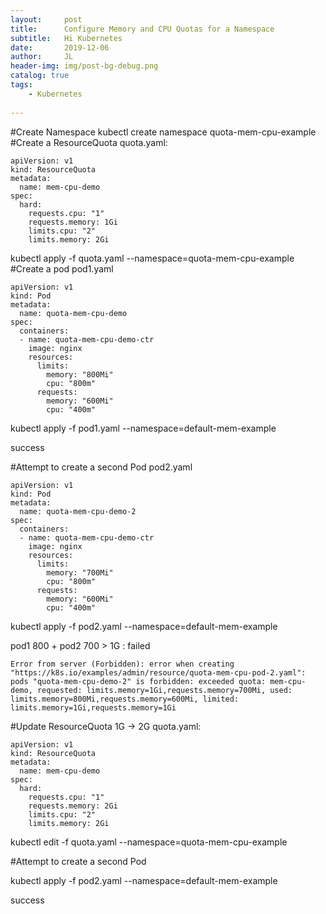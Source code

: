 ```yaml
---
layout:     post
title:      Configure Memory and CPU Quotas for a Namespace
subtitle:   Hi Kubernetes
date:       2019-12-06
author:     JL
header-img: img/post-bg-debug.png
catalog: true
tags:
    - Kubernetes
    
---
```



#Create Namespace 
  kubectl create namespace quota-mem-cpu-example
#Create a ResourceQuota
quota.yaml:
```
apiVersion: v1
kind: ResourceQuota
metadata:
  name: mem-cpu-demo
spec:
  hard:
    requests.cpu: "1"
    requests.memory: 1Gi
    limits.cpu: "2"
    limits.memory: 2Gi
```  
kubectl apply -f quota.yaml --namespace=quota-mem-cpu-example  
#Create a pod
pod1.yaml 
```
apiVersion: v1
kind: Pod
metadata:
  name: quota-mem-cpu-demo
spec:
  containers:
  - name: quota-mem-cpu-demo-ctr
    image: nginx
    resources:
      limits:
        memory: "800Mi"
        cpu: "800m" 
      requests:
        memory: "600Mi"
        cpu: "400m"
```
kubectl apply -f pod1.yaml  --namespace=default-mem-example  

success

#Attempt to create a second Pod
pod2.yaml 
```
apiVersion: v1
kind: Pod
metadata:
  name: quota-mem-cpu-demo-2
spec:
  containers:
  - name: quota-mem-cpu-demo-ctr
    image: nginx
    resources:
      limits:
        memory: "700Mi"
        cpu: "800m" 
      requests:
        memory: "600Mi"
        cpu: "400m"
```
kubectl apply -f pod2.yaml  --namespace=default-mem-example

pod1 800 + pod2 700 > 1G  : failed
```
Error from server (Forbidden): error when creating "https://k8s.io/examples/admin/resource/quota-mem-cpu-pod-2.yaml": pods "quota-mem-cpu-demo-2" is forbidden: exceeded quota: mem-cpu-demo, requested: limits.memory=1Gi,requests.memory=700Mi, used: limits.memory=800Mi,requests.memory=600Mi, limited: limits.memory=1Gi,requests.memory=1Gi
```  
  
#Update  ResourceQuota
1G -> 2G
quota.yaml:
```
apiVersion: v1
kind: ResourceQuota
metadata:
  name: mem-cpu-demo
spec:
  hard:
    requests.cpu: "1"
    requests.memory: 2Gi
    limits.cpu: "2"
    limits.memory: 2Gi
```
kubectl edit -f quota.yaml --namespace=quota-mem-cpu-example  

#Attempt to create a second Pod

kubectl apply -f pod2.yaml  --namespace=default-mem-example

success